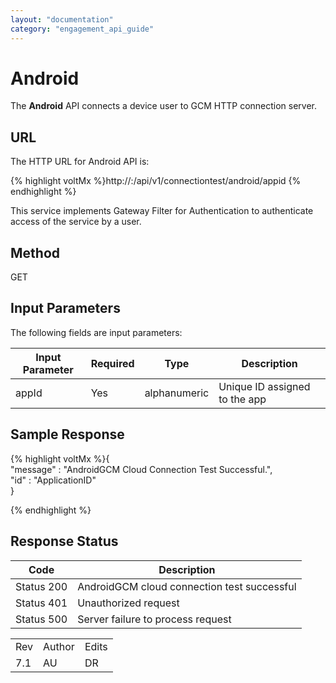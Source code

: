 ```yaml
---
layout: "documentation"
category: "engagement_api_guide"
---
```

                            


Android
=======

The **Android** API connects a device user to GCM HTTP connection server.

URL
---

The HTTP URL for Android API is:

{% highlight voltMx %}http://<host>:<port>/api/v1/connectiontest/android/appid
{% endhighlight %}

This service implements Gateway Filter for Authentication to authenticate access of the service by a user.

Method
------

GET

Input Parameters
----------------

The following fields are input parameters:

  
| Input Parameter | Required | Type | Description |
| --- | --- | --- | --- |
| appId | Yes | alphanumeric | Unique ID assigned to the app |

Sample Response
---------------

{% highlight voltMx %}{  
"message" : "AndroidGCM Cloud Connection Test Successful.",  
"id" : "ApplicationID"  
}  

{% endhighlight %}

Response Status
---------------

  
| Code | Description |
| --- | --- |
| Status 200 | AndroidGCM cloud connection test successful |
| Status 401 | Unauthorized request |
| Status 500 | Server failure to process request |

<table class="TableStyle-RevisionTable" cellspacing="0" style="margin-left: 0;margin-right: auto;mc-table-style: url('../Resources/TableStyles/RevisionTable.css');" data-mc-conditions="Default.HTML"><colgroup><col class="TableStyle-RevisionTable-Column-Column1"> <col class="TableStyle-RevisionTable-Column-Column1"> <col class="TableStyle-RevisionTable-Column-Column1"></colgroup><tbody><tr class="TableStyle-RevisionTable-Body-Body1"><td class="TableStyle-RevisionTable-BodyE-Column1-Body1">Rev</td><td class="TableStyle-RevisionTable-BodyE-Column1-Body1">Author</td><td class="TableStyle-RevisionTable-BodyD-Column1-Body1">Edits</td></tr><tr class="TableStyle-RevisionTable-Body-Body1"><td class="TableStyle-RevisionTable-BodyB-Column1-Body1">7.1</td><td class="TableStyle-RevisionTable-BodyB-Column1-Body1">AU</td><td class="TableStyle-RevisionTable-BodyA-Column1-Body1">DR</td></tr></tbody></table>
